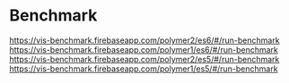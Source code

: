 # Benchmark

https://vis-benchmark.firebaseapp.com/polymer2/es6/#/run-benchmark
https://vis-benchmark.firebaseapp.com/polymer1/es6/#/run-benchmark
https://vis-benchmark.firebaseapp.com/polymer2/es5/#/run-benchmark
https://vis-benchmark.firebaseapp.com/polymer1/es5/#/run-benchmark
